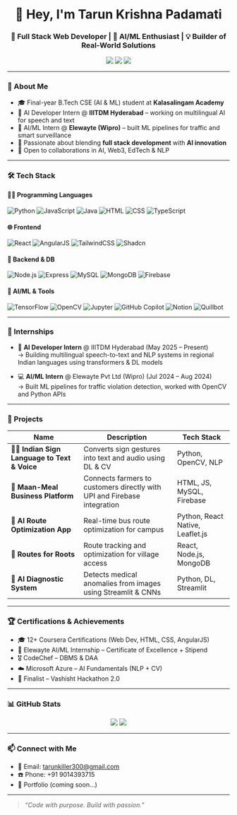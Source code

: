 <h1 align="center">👋 Hey, I'm Tarun Krishna Padamati</h1>
<h3 align="center">🚀 Full Stack Web Developer | 🤖 AI/ML Enthusiast | 💡 Builder of Real-World Solutions</h3>

<p align="center">
  <a href="mailto:tarunkiller300@gmail.com"><img src="https://img.shields.io/badge/Gmail-EA4335?style=for-the-badge&logo=gmail&logoColor=white" /></a>
  <a href="https://www.linkedin.com/in/tarun-krishna-2b66b7268/" target="_blank"><img src="https://img.shields.io/badge/LinkedIn-0A66C2?style=for-the-badge&logo=linkedin&logoColor=white" /></a>
  <a href="https://github.com/KRISH1111k"><img src="https://img.shields.io/badge/GitHub-100000?style=for-the-badge&logo=github&logoColor=white" /></a>
</p>

---

### 🧠 About Me

- 🎓 Final-year B.Tech CSE (AI & ML) student at **Kalasalingam Academy**
- 🤖 AI Developer Intern @ **IIITDM Hyderabad** – working on multilingual AI for speech and text
- 🧪 AI/ML Intern @ **Elewayte (Wipro)** – built ML pipelines for traffic and smart surveillance
- 🚀 Passionate about blending **full stack development** with **AI innovation**
- 💬 Open to collaborations in AI, Web3, EdTech & NLP

---

### 🛠️ Tech Stack

#### 👨‍💻 Programming Languages  
![Python](https://img.shields.io/badge/Python-3776AB?style=flat&logo=python&logoColor=white)
![JavaScript](https://img.shields.io/badge/JavaScript-F7DF1E?style=flat&logo=javascript&logoColor=black)
![Java](https://img.shields.io/badge/Java-ED8B00?style=flat&logo=java&logoColor=white)
![HTML](https://img.shields.io/badge/HTML5-E34F26?style=flat&logo=html5&logoColor=white)
![CSS](https://img.shields.io/badge/CSS3-1572B6?style=flat&logo=css3&logoColor=white)
![TypeScript](https://img.shields.io/badge/TypeScript-007ACC?style=flat&logo=typescript&logoColor=white)

#### 🌐 Frontend  
![React](https://img.shields.io/badge/React-61DAFB?style=flat&logo=react&logoColor=black)
![AngularJS](https://img.shields.io/badge/AngularJS-E23237?style=flat&logo=angularjs&logoColor=white)
![TailwindCSS](https://img.shields.io/badge/Tailwind-06B6D4?style=flat&logo=tailwindcss&logoColor=white)
![Shadcn](https://img.shields.io/badge/Shadcn_UI-000000?style=flat&logo=data:image/svg+xml;base64,&logoColor=white)

#### 🔧 Backend & DB  
![Node.js](https://img.shields.io/badge/Node.js-339933?style=flat&logo=node.js&logoColor=white)
![Express](https://img.shields.io/badge/Express-000000?style=flat&logo=express&logoColor=white)
![MySQL](https://img.shields.io/badge/MySQL-4479A1?style=flat&logo=mysql&logoColor=white)
![MongoDB](https://img.shields.io/badge/MongoDB-47A248?style=flat&logo=mongodb&logoColor=white)
![Firebase](https://img.shields.io/badge/Firebase-FFCA28?style=flat&logo=firebase&logoColor=black)

#### 🧠 AI/ML & Tools  
![TensorFlow](https://img.shields.io/badge/TensorFlow-FF6F00?style=flat&logo=tensorflow&logoColor=white)
![OpenCV](https://img.shields.io/badge/OpenCV-5C3EE8?style=flat&logo=opencv&logoColor=white)
![Jupyter](https://img.shields.io/badge/Jupyter-F37626?style=flat&logo=jupyter&logoColor=white)
![GitHub Copilot](https://img.shields.io/badge/GitHub--Copilot-000000?style=flat&logo=github&logoColor=white)
![Notion](https://img.shields.io/badge/Notion-000000?style=flat&logo=notion&logoColor=white)
![Quillbot](https://img.shields.io/badge/Quillbot-43B02A?style=flat)

---

### 💼 Internships

- 🧠 **AI Developer Intern** @ IIITDM Hyderabad (May 2025 – Present)  
  → Building multilingual speech-to-text and NLP systems in regional Indian languages using transformers & DL models

- 💻 **AI/ML Intern** @ Elewayte Pvt Ltd (Wipro) (Jul 2024 – Aug 2024)  
  → Built ML pipelines for traffic violation detection, worked with OpenCV and Python APIs

---

### 🚀 Projects

| Name | Description | Tech Stack |
|------|-------------|------------|
| 🧏‍♂️ **Indian Sign Language to Text & Voice** | Converts sign gestures into text and audio using DL & CV | Python, OpenCV, NLP |
| 🍛 **Maan-Meal Business Platform** | Connects farmers to customers directly with UPI and Firebase integration | HTML, JS, MySQL, Firebase |
| 🚌 **AI Route Optimization App** | Real-time bus route optimization for campus | Python, React Native, Leaflet.js |
| 📍 **Routes for Roots** | Route tracking and optimization for village access | React, Node.js, MongoDB |
| 🧬 **AI Diagnostic System** | Detects medical anomalies from images using Streamlit & CNNs | Python, DL, Streamlit |

---

### 🏆 Certifications & Achievements

- 🎓 12+ Coursera Certifications (Web Dev, HTML, CSS, AngularJS)
- 🥇 Elewayte AI/ML Internship – Certificate of Excellence + Stipend
- 🎖️ CodeChef – DBMS & DAA
- ☁️ Microsoft Azure – AI Fundamentals (NLP + CV)
- 🏁 Finalist – Vashisht Hackathon 2.0

---

### 📊 GitHub Stats

<p align="center">
  <img src="https://github-readme-stats.vercel.app/api?username=KRISH1111k&show_icons=true&theme=react&count_private=true" />
  <img src="https://github-readme-streak-stats.herokuapp.com/?user=KRISH1111k&theme=react" />
</p>

---

### 📫 Connect with Me

- 📧 Email: [tarunkiller300@gmail.com](mailto:tarunkiller300@gmail.com)
- ☎️ Phone: +91 9014393715
- 🔗 Portfolio (coming soon...)

---

> _“Code with purpose. Build with passion.”_

